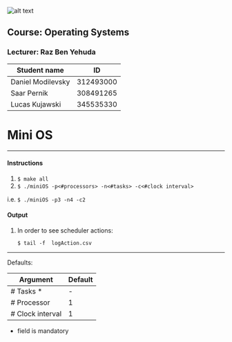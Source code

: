 ![alt text](https://www.hit.ac.il/.upload/academic-entrepreneurship/iris/partners/shenkarLogo.jpg "Shenkar")

## Course: Operating Systems ##
### Lecturer: **Raz Ben Yehuda**

Student name            | ID
| -------------         |-------------
| Daniel Modilevsky     | 312493000
| Saar Pernik           | 308491265
| Lucas Kujawski        | 345535330



Mini OS
=====================================

________________
#### Instructions ####
1. ```$ make all```
2. ```$ ./miniOS -p<#processors> -n<#tasks> -c<#clock interval>```
   
i.e. ```$ ./miniOS -p3 -n4 -c2```

#### Output ####
1. In order to see scheduler actions:
   
   ```$ tail -f  logAction.csv```
________________
Defaults:

Argument            | Default       
| -------------     |-------------  
| # Tasks *         | -             
| # Processor       | 1             
| # Clock interval  | 1             
* field is mandatory


